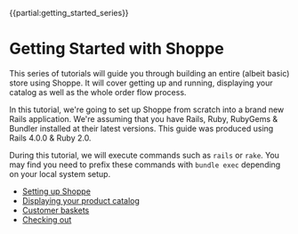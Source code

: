 {{partial:getting_started_series}}

# Getting Started with Shoppe

This series of tutorials will guide you through building an entire (albeit basic) store
using Shoppe. It will cover getting up and running, displaying your catalog as well as
the whole order flow process.

In this tutorial, we're going to set up Shoppe from scratch into a brand new 
Rails application. We're assuming that you have Rails, Ruby, RubyGems & Bundler
installed at their latest versions. This guide was produced using Rails 4.0.0 & Ruby 2.0.

During this tutorial, we will execute commands such as `rails` or `rake`. You may find
you need to prefix these commands with `bundle exec` depending on your local system
setup.

* [Setting up Shoppe](setting-up)
* [Displaying your product catalog](products)
* [Customer baskets](baskets)
* [Checking out](checking-out)

